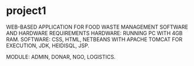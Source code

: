 # project1
WEB-BASED APPLICATION FOR FOOD WASTE MANAGEMENT
SOFTWARE AND HARDWARE REQUIREMENTS
HARDWARE:
RUNNING PC WITH 4GB RAM.
SOFTWARE:
CSS,
HTML,
NETBEANS WITH APACHE TOMCAT FOR EXECUTION,
JDK,
HEIDISQL,
JSP.

MODULE:
ADMIN,
DONAR,
NGO,
LOGISTICS.

